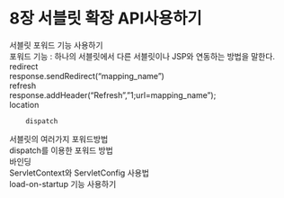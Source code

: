 # 8장 서블릿 확장 API사용하기

서블릿 포워드 기능 사용하기   
	포워드 기능 : 하나의 서블릿에서 다른 서블릿이나 JSP와 연동하는 방법을 말한다.   
		redirect   
			response.sendRedirect(“mapping_name”)   
		refresh   
			response.addHeader(“Refresh”,”1;url=mapping_name”);   
		location   
		
		dispatch   

서블릿의 여러가지 포워드방법   
dispatch를 이용한 포워드 방법   
바인딩    
ServletContext와 ServletConfig 사용법   
load-on-startup 기능 사용하기    

